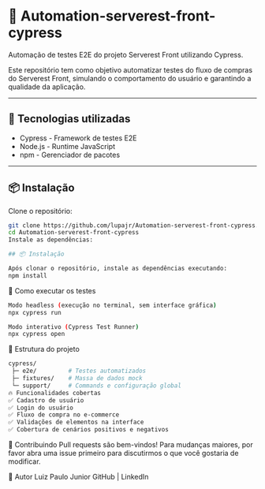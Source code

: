 
# 🚀 Automation-serverest-front-cypress

Automação de testes E2E do projeto Serverest Front utilizando Cypress.

Este repositório tem como objetivo automatizar testes do fluxo de compras do Serverest Front, simulando o comportamento do usuário e garantindo a qualidade da aplicação.

---

## 🧪 Tecnologias utilizadas

- Cypress - Framework de testes E2E
- Node.js - Runtime JavaScript
- npm - Gerenciador de pacotes

---

## 📦 Instalação

Clone o repositório:

```bash
git clone https://github.com/lupajr/Automation-serverest-front-cypress.git
cd Automation-serverest-front-cypress
Instale as dependências:

## 📦 Instalação

Após clonar o repositório, instale as dependências executando:
npm install
```
🚀 Como executar os testes
```bash
Modo headless (execução no terminal, sem interface gráfica)
npx cypress run

Modo interativo (Cypress Test Runner)
npx cypress open
```

📂 Estrutura do projeto
```bash
cypress/
 ├─ e2e/         # Testes automatizados
 ├─ fixtures/    # Massa de dados mock
 └─ support/     # Commands e configuração global
🔥 Funcionalidades cobertas
✅ Cadastro de usuário
✅ Login do usuário
✅ Fluxo de compra no e-commerce
✅ Validações de elementos na interface
✅ Cobertura de cenários positivos e negativos
```

📝 Contribuindo
Pull requests são bem-vindos!
Para mudanças maiores, por favor abra uma issue primeiro para discutirmos o que você gostaria de modificar.

👤 Autor
Luiz Paulo Junior
GitHub | LinkedIn

